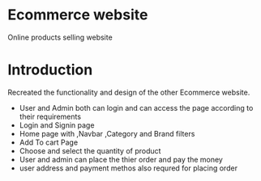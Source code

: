 <h1>Ecommerce website</h1>
<p> Online products  selling website </p>
</hr>
<h1>Introduction</h1>
</hr>
<p>Recreated the functionality and design of the other Ecommerce website.</p>
<ul>
  <li>User and Admin both can login and  can access the page according to their requirements</li>
  <li>Login and Signin page</li>
  <li>Home page with ,Navbar ,Category and Brand filters  </li>
  <li>Add To cart  Page </li>
   <li> Choose and select the quantity of product </li>
    <li>User and admin can place the thier order and pay the money </li>
     <li>user address and payment methos also requred for placing order </li>
  
</ul>
